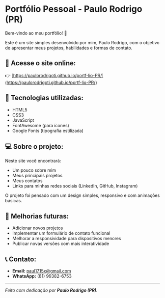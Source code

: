 # Portfólio Pessoal - Paulo Rodrigo (PR)

Bem-vindo ao meu portfólio! 🚀

Este é um site simples desenvolvido por mim, Paulo Rodrigo, com o objetivo de apresentar meus projetos, habilidades e formas de contato.

## 🔗 Acesse o site online:

👉 [https://paulorodrigoti.github.io/portf-lio-PR/](https://paulorodrigoti.github.io/portf-lio-PR/)

## 📌 Tecnologias utilizadas:

- HTML5
- CSS3
- JavaScript
- FontAwesome (para ícones)
- Google Fonts (tipografia estilizada)

## 💻 Sobre o projeto:

Neste site você encontrará:

- Um pouco sobre mim
- Meus principais projetos
- Meus contatos
- Links para minhas redes sociais (LinkedIn, GitHub, Instagram)

O projeto foi pensado com um design simples, responsivo e com animações básicas.

## 🚀 Melhorias futuras:

- Adicionar novos projetos
- Implementar um formulário de contato funcional
- Melhorar a responsividade para dispositivos menores
- Publicar novas versões com mais interatividade

## 📞 Contato:

- **Email:** paul1715x@gmail.com
- **WhatsApp:** (81) 99382-6753

- ---

_Feito com dedicação por **Paulo Rodrigo (PR)**._
